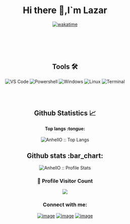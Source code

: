 






 
 

<div align="center">
  
   # Hi there 👋,I`m Lazar 
 

  

 
 [![wakatime](https://wakatime.com/badge/user/e595da90-fe5b-4ace-9a1e-5cc79148e056.svg)](https://wakatime.com/@e595da90-fe5b-4ace-9a1e-5cc79148e056) 

</div>

</br>
</br>
</br>
</br>
<div align="center">
  <h2 align="center">Tools 🛠</h2>



![VS Code](http://img.shields.io/badge/-VS%20Code-007ACC?style=flat-square&logo=visual-studio-code&logoColor=ffffff)
![Powershell](http://img.shields.io/badge/-Powershell-5391FE?style=flat-square&logo=powershell&logoColor=ffffff)
![Windows](http://img.shields.io/badge/-Windows-0078D6?style=flat-square&logo=windows&logoColor=ffffff)
![Linux](https://img.shields.io/badge/-Linux-0078D6?style=flat-square&logo=linux&logoColor=ffffff)
![Terminal](https://img.shields.io/badge/-Terminal-181717?style=flat-square&logo=terminal&__cf_chl_managed_tk__=pmd_XDJLaeDVmIAB4Tpce0N06FqEgGDSa9W1HqjxbIEH_HQ-1634952208-0-gqNtZGzNAyWjcnBszQn9)

</div>


</br>
</br>



 <h2 align="center"> Github Statistics 📈 </h2>
 
 <h4 align="center">Top langs :tongue:</h4>
 
 <p align="center"><img src="https://github-readme-stats.vercel.app/api/top-langs/?username=kapsarovL" alt="AnhellO :: Top Langs" /></p>



<h2 align="center">Github stats :bar_chart:</h2>

<p align="center"><img src="https://github-readme-stats.vercel.app/api?username=kapsarovL&show_icons=true" alt="AnhellO :: Profile Stats" /></p>



<div align=center>
  <h3><b>📍 Profile Visitor Count</b></h3>
</div>
    
<!-- retro visitor counter -->  
<p align="center" >   
  <img src="https://profile-counter.glitch.me/kapsarovL/count.svg" />  
</p>
  
   
  
  <h3 align="center">Connect with me:</h3>
<div align="center">

[![image](https://img.shields.io/badge/LinkedIn-0077B5?style=for-the-badge&logo=linkedin&logoColor=white)](https://www.linkedin.com/in/lazar-kapsarov/)
[![image](https://img.shields.io/badge/Twitter-1DA1F2?style=for-the-badge&logo=twitter&logoColor=white)](https://twitter.com/kapsarovlazar)
[![image](https://img.shields.io/badge/Gmail-D14836?style=for-the-badge&logo=gmail&logoColor=white)](mailto:kapsarovlazar@gmail.com)

  
</div>








